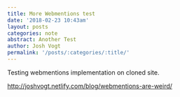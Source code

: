 ```yaml
---
title: More Webmentions test
date: '2018-02-23 10:43am'
layout: posts
categories: note
abstract: Another Test
author: Josh Vogt
permalink: '/posts/:categories/:title/'
---
```

Testing webmentions implementation on cloned site. 

<http://joshvogt.netlify.com/blog/webmentions-are-weird/>
